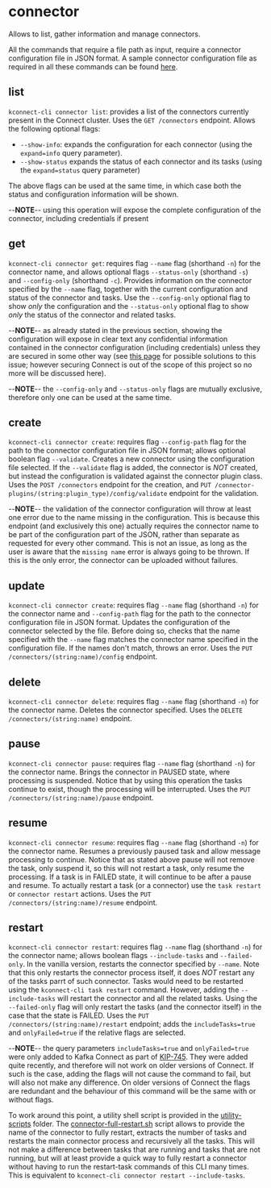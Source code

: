 # connector

Allows to list, gather information and manage connectors.

All the commands that require a file path as input, require a connector configuration file in JSON format. A sample connector configuration file as required in all these commands can be found [here](/samples-templates/connector-config-template.json).

## list

`kconnect-cli connector list`: provides a list of the connectors currently present in the Connect cluster. Uses the `GET /connectors` endpoint. Allows the following optional flags:

* `--show-info`: expands the configuration for each connector (using the `expand=info` query parameter). 
* `--show-status` expands the status of each connector and its tasks (using the `expand=status` query parameter)

The above flags can be used at the same time, in which case both the status and configuration information will be shown.

--**NOTE**-- using this operation will expose the complete configuration of the connector, including credentials if present

## get

`kconnect-cli connector get`: requires flag `--name` flag (shorthand `-n`) for the connector name, and allows optional flags `--status-only` (shorthand `-s`) and `--config-only` (shorthand `-c`). Provides information on the connector specified by the `--name` flag, together with the current configuration and status of the connector and tasks. Use the `--config-only` optional flag to show _only_ the configuration and the `--status-only` optional flag to show _only_ the status of the connector and related tasks. 

--**NOTE**-- as already stated in the previous section, showing the configuration will expose in clear text any confidential information contained in the connector configuration (including credentials) unless they are secured in some other way (see [this page](https://docs.confluent.io/platform/current/connect/security.html#externalizing-secrets) for possible solutions to this issue; however securing Connect is out of the scope of this project so no more will be discussed here).

--**NOTE**-- the `--config-only` and `--status-only` flags are mutually exclusive, therefore only one can be used at the same time.

## create

`kconnect-cli connector create`: requires flag `--config-path` flag for the path to the connector configuration file in JSON format; allows optional boolean flag `--validate`. Creates a new connector using the configuration file selected. If the `--validate` flag is added, the connector is _NOT_ created, but instead the configuration is validated against the connector plugin class. Uses the `POST /connectors` endpoint for the creation, and `PUT /connector-plugins/(string:plugin_type)/config/validate` endpoint for the validation.

--**NOTE**-- the validation of the connector configuration will throw at least one error due to the name missing in the configuration. This is because this endpoint (and exclusively this one) actually requires the connector name to be part of the configuration part of the JSON, rather than separate as requested for every other command. This is not an issue, as long as the user is aware that the `missing name` error is always going to be thrown. If this is the only error, the connector can be uploaded without failures.

## update

`kconnect-cli connector create`: requires flag `--name` flag (shorthand `-n`) for the connector name and `--config-path` flag for the path to the connector configuration file in JSON format. Updates the configuration of the connector selected by the file. Before doing so, checks that the name specified with the `--name` flag matches the connector name specified in the configuration file. If the names don't match, throws an error. Uses the `PUT /connectors/(string:name)/config` endpoint.

## delete

`kconnect-cli connector delete`: requires flag `--name` flag (shorthand `-n`) for the connector name. Deletes the connector specified. Uses the `DELETE /connectors/(string:name)` endpoint.

## pause

`kconnect-cli connector pause`: requires flag `--name` flag (shorthand `-n`) for the connector name. Brings the connector in PAUSED state, where processing is suspended. Notice that by using this operation the tasks continue to exist, though the processing will be interrupted. Uses the `PUT /connectors/(string:name)/pause` endpoint.

## resume

`kconnect-cli connector resume`: requires flag `--name` flag (shorthand `-n`) for the connector name. Resumes a previously paused task and allow message processing to continue. Notice that as stated above pause will not remove the task, only suspend it, so this will not restart a task, only resume the processing. If a task is in FAILED state, it will continue to be after a pause and resume. To actually restart a task (or a connector) use the `task restart` or `connector restart` actions. Uses the `PUT /connectors/(string:name)/resume` endpoint.

## restart

`kconnect-cli connector restart`: requires flag `--name` flag (shorthand `-n`) for the connector name; allows boolean flags `--include-tasks` and `--failed-only`. In the vanilla version, restarts the connector specified by `--name`. Note that this only restarts the connector process itself, it does _NOT_ restart any of the tasks parrt of such connector. Tasks would need to be restarted using the `kconnect-cli task restart` command. However, adding the `--include-tasks` will restart the connector and all the related tasks. Using the `--failed-only` flag will only restart the tasks (and the connector itself) in the case that the state is FAILED. Uses the `PUT /connectors/(string:name)/restart` endpoint; adds the `includeTasks=true` and `onlyFailed=true` if the relative flags are selected.

--**NOTE**-- the query parameters `includeTasks=true` and `onlyFailed=true` were only added to Kafka Connect as part of [KIP-745](https://cwiki.apache.org/confluence/pages/viewpage.action?pageId=181308623). They were added quite recently, and therefore will not work on older versions of Connect. If such is the case, adding the flags will not cause the command to fail, but will also not make any difference. On older versions of Connect the flags are redundant and the behaviour of this command will be the same with or without flags.

To work around this point, a utility shell script is provided in the [utility-scripts](/utility-scripts/) folder. The [connector-full-restart.sh](/utility-scripts/connector-full-restart.sh) script allows to provide the name of the connector to fully restart, extracts the number of tasks and restarts the main connector process and recursively all the tasks. This will not make a difference between tasks that are running and tasks that are not running, but will at least provide a quick way to fully restart a connector without having to run the restart-task commands of this CLI many times. This is equivalent to `kconnect-cli connector restart --include-tasks`.